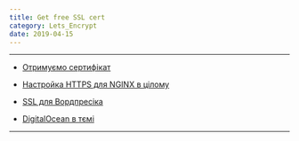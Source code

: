 ```yaml
---
title: Get free SSL cert
category: Lets_Encrypt
date: 2019-04-15
---
```


-----

* <a href="http://habrahabr.ru/post/270273/">Отримуємо сертифікат</a>

* <a href="https://habrahabr.ru/post/195808/">Настройка HTTPS для NGINX в цілому</a>

* <a href="https://wpmag.ru/2014/wordpress-https/">SSL для Вордпресіка</a>

* <a href="https://www.digitalocean.com/community/tutorials/how-to-secure-nginx-with-let-s-encrypt-on-ubuntu-16-04">DigitalOcean в тємі</a>

-----